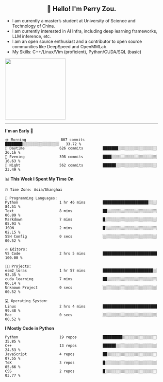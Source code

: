 <h2 align="center">👋 Hello! I'm Perry Zou.</h2>

- I am currently a master’s student at University of Science and Technology of China.
- I am currently interested in AI Infra, including deep learning frameworks, LLM inference, etc.
- I am an open source enthusiast and a contributor to open source communities like DeepSpeed and OpenMMLab.
- My Skills: C++/Linux/Vim (proficient), Python/CUDA/SQL (basic)

<img height=200 align="center" src="https://github-readme-stats.vercel.app/api?username=zonepg" />

-------

<!--START_SECTION:waka-->
**I'm an Early 🐤** 

```text
🌞 Morning                807 commits         ████████░░░░░░░░░░░░░░░░░   33.72 % 
🌆 Daytime                626 commits         ███████░░░░░░░░░░░░░░░░░░   26.16 % 
🌃 Evening                398 commits         ████░░░░░░░░░░░░░░░░░░░░░   16.63 % 
🌙 Night                  562 commits         ██████░░░░░░░░░░░░░░░░░░░   23.49 % 
```


📊 **This Week I Spent My Time On** 

```text
🕑︎ Time Zone: Asia/Shanghai

💬 Programming Languages: 
Python                   1 hr 46 mins        █████████████████████░░░░   84.51 % 
Text                     8 mins              ██░░░░░░░░░░░░░░░░░░░░░░░   06.89 % 
Markdown                 7 mins              █░░░░░░░░░░░░░░░░░░░░░░░░   05.93 % 
JSON                     2 mins              █░░░░░░░░░░░░░░░░░░░░░░░░   02.15 % 
SSH Config               0 secs              ░░░░░░░░░░░░░░░░░░░░░░░░░   00.52 % 

🔥 Editors: 
VS Code                  2 hrs 5 mins        █████████████████████████   100.00 % 

🐱‍💻 Projects: 
esm2_loras               1 hr 57 mins        ███████████████████████░░   93.35 % 
cuda_learning            7 mins              ██░░░░░░░░░░░░░░░░░░░░░░░   06.14 % 
Unknown Project          0 secs              ░░░░░░░░░░░░░░░░░░░░░░░░░   00.52 % 

💻 Operating System: 
Linux                    2 hrs 4 mins        █████████████████████████   99.48 % 
Mac                      0 secs              ░░░░░░░░░░░░░░░░░░░░░░░░░   00.52 % 
```

**I Mostly Code in Python** 

```text
Python                   19 repos            █████████░░░░░░░░░░░░░░░░   35.85 % 
C++                      13 repos            ██████░░░░░░░░░░░░░░░░░░░   24.53 % 
JavaScript               4 repos             ██░░░░░░░░░░░░░░░░░░░░░░░   07.55 % 
TeX                      3 repos             █░░░░░░░░░░░░░░░░░░░░░░░░   05.66 % 
CSS                      2 repos             █░░░░░░░░░░░░░░░░░░░░░░░░   03.77 % 
```




<!--END_SECTION:waka-->
